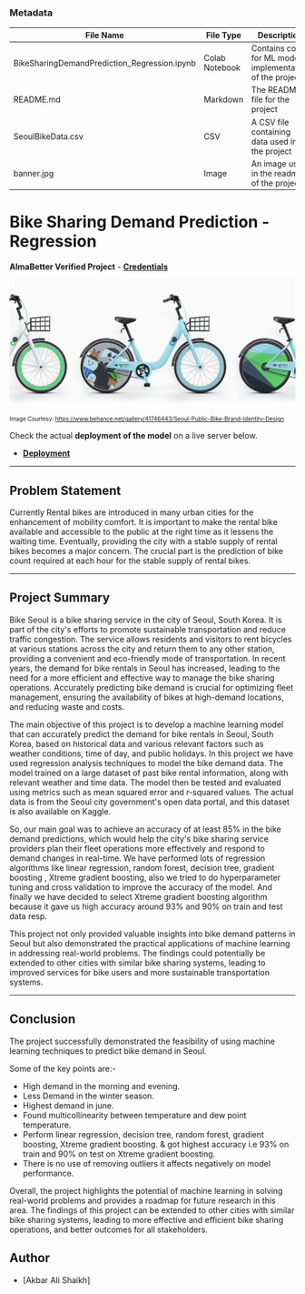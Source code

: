 ### Metadata

| File Name    | File Type |       Description |  Link   |
| --------- | ------- | -------------| ----------|
| BikeSharingDemandPrediction_Regression.ipynb     |    Colab Notebook     |  	Contains code for ML model implementation of the project    |    [View](https://githubtocolab.com/yahya-ansariii/BikeSharingDemandRegression/blob/master/BikeSharingDemandPrediction_Regression.ipynb)    |
| README.md    |    Markdown     |  The README file for the project    |    [View](https://github.com/yahya-ansariii/BikeSharingDemandRegression/blob/master/README.md)    |
| SeoulBikeData.csv     |    CSV     |  A CSV file containing data used in the project    |    [View](https://github.com/yahya-ansariii/BikeSharingDemandRegression/blob/master/SeoulBikeData.csv)    |
| banner.jpg     |    Image     |  	An image used in the readme of the project    |    [View](https://github.com/yahya-ansariii/BikeSharingDemandRegression/blob/master/banner.jpg)    |

# Bike Sharing Demand Prediction - Regression

**AlmaBetter Verified Project** - [**Credentials**](https://certificates.almabetter.com/en/verify/64265556656777/)

![banner](banner.jpg)

<font size="1">Image Courtesy: https://www.behance.net/gallery/41746443/Seoul-Public-Bike-Brand-Identity-Design</font>

Check the actual **deployment of the model** on a live server below.
- [**Deployment**](http://yahyaansari62.pythonanywhere.com/)


---

## Problem Statement

Currently Rental bikes are introduced in many urban cities for the enhancement of mobility comfort. It is important to make the rental bike available and accessible to the public at the right time as it lessens the waiting time. Eventually, providing the city with a stable supply of rental bikes becomes a major concern. The crucial part is the prediction of bike count required at each hour for the stable supply of rental bikes.

---

## Project Summary

Bike Seoul is a bike sharing service in the city of Seoul, South Korea. It is part of the city's efforts to promote sustainable transportation and reduce traffic congestion. The service allows residents and visitors to rent bicycles at various stations across the city and return them to any other station, providing a convenient and eco-friendly mode of transportation. In recent years, the demand for bike rentals in Seoul has increased, leading to the need for a more efficient and effective way to manage the bike sharing operations. Accurately predicting bike demand is crucial for optimizing fleet management, ensuring the availability of bikes at high-demand locations, and reducing waste and costs.

The main objective of this project is to develop a machine learning model that can accurately predict the demand for bike rentals in Seoul, South Korea, based on historical data and various relevant factors such as weather conditions, time of day, and public holidays. In this project we have used regression analysis techniques to model the bike demand data. The model trained on a large dataset of past bike rental information, along with relevant weather and time data. The model then be tested and evaluated using metrics such as mean squared error and r-squared values. The actual data is from the Seoul city government's open data portal, and this dataset is also available on Kaggle.

So, our main goal was to achieve an accuracy of at least 85% in the bike demand predictions, which would help the city's bike sharing service providers plan their fleet operations more effectively and respond to demand changes in real-time. We have performed lots of regression algorithms like linear regression, random forest, decision tree, gradient boosting , Xtreme gradient boosting, also we tried to do hyperparameter tuning and cross validation to improve the accuracy of the model. And finally we have decided to select Xtreme gradient boosting algorithm because it gave us high accuracy around 93% and 90% on train and test data resp.

This project not only provided valuable insights into bike demand patterns in Seoul but also demonstrated the practical applications of machine learning in addressing real-world problems. The findings could potentially be extended to other cities with similar bike sharing systems, leading to improved services for bike users and more sustainable transportation systems.

---

## Conclusion

The project successfully demonstrated the feasibility of using machine learning techniques to predict bike demand in Seoul.

Some of the key points are:-

- High demand in the morning and evening.
- Less Demand in the winter season.
- Highest demand in june.
- Found multicollinearity between temperature and dew point temperature.
- Perform linear regression, decision tree, random forest, gradient boosting, Xtreme gradient boosting. & got highest accuracy i.e 93% on train and 90% on test on Xtreme gradient boosting.
- There is no use of removing outliers it affects negatively on model performance.

Overall, the project highlights the potential of machine learning in solving real-world problems and provides a roadmap for future research in this area. The findings of this project can be extended to other cities with similar bike sharing systems, leading to more effective and efficient bike sharing operations, and better outcomes for all stakeholders.

## Author 
- [Akbar Ali Shaikh]


